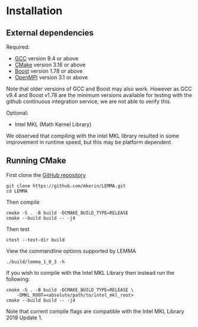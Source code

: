 # Installation

## External dependencies
Required:

- [GCC](https://gcc.gnu.org/) version 9.4 or above
- [CMake](https://cmake.org/) version 3.16 or above
- [Boost](https://www.boost.org/) version 1.78 or above
- [OpenMPI](https://www.open-mpi.org/) version 3.1 or above

Note that older versions of GCC and Boost may also work. However as GCC v9.4 and Boost v1.78 are the minimum versions available for testing with the github continuous integration service, we are not able to verify this.

Optional:

- Intel MKL (Math Kernel Library)

We observed that compiling with the intel MKL library resulted in some improvement in runtime speed, but this may be platform dependent.

## Running CMake
First clone the [GitHub repository](https://github.com/mkerin/LEMMA)
```
git clone https://github.com/mkerin/LEMMA.git
cd LEMMA
```
Then compile
```
cmake -S . -B build -DCMAKE_BUILD_TYPE=RELEASE
cmake --build build -- -j4
```
Then test
```
ctest --test-dir build
```

View the commandline options supported by LEMMA
```
./build/lemma_1_0_3 -h
```


If you wish to compile with the Intel MKL Library then instead run the following:
```
cmake -S . -B build -DCMAKE_BUILD_TYPE=RELEASE \
    -DMKL_ROOT=<absolute/path/to/intel_mkl_root>
cmake --build build -- -j4
```
Note that current compile flags are compatible with the Intel MKL Library 2019 Update 1.
